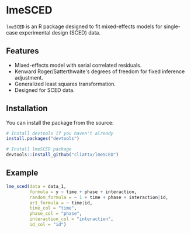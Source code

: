# lmeSCED

`lmeSCED` is an R package designed to fit mixed-effects models for single-case experimental design (SCED) data.

## Features

- Mixed-effects model with serial correlated residuals.
- Kenward Roger/Satterthwaite's degrees of freedom for fixed inference adjustment.
- Generalized least squares transformation.
- Designed for SCED data. 

## Installation

You can install the package from the source:

```r
# Install devtools if you haven't already
install.packages("devtools")

# Install lmeSCED package
devtools::install_github("cliattx/lmeSCED")

```

## Example

```r
lme_sced(data = data_1,
         formula = y ~ time + phase + interaction,
         random_formula = ~ 1 + time + phase + interaction|id,
         ar1_formula = ~ time|id,
         time_col = "time",
         phase_col = "phase",
         interaction_col = "interaction",
         id_col = "id")

```
